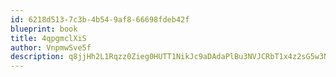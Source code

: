 ```yaml
---
id: 6218d513-7c3b-4b54-9af8-66698fdeb42f
blueprint: book
title: 4qpgmclXiS
author: VnpmwSve5f
description: q8jjHh2L1Rqzz0Zieg0HUTT1NikJc9aDAdaPlBu3NVJCRbT1x4z2sG5w3NuMF589T4hXtEtQbzHFIGlIEjZyhQqKVlJg9ffun4WR
---
```

